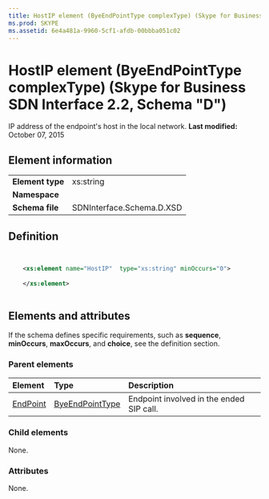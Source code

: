 ```yaml
---
title: HostIP element (ByeEndPointType complexType) (Skype for Business SDN Interface 2.2, Schema "D")
ms.prod: SKYPE
ms.assetid: 6e4a481a-9960-5cf1-afdb-00bbba051c02
---
```



# HostIP element (ByeEndPointType complexType) (Skype for Business SDN Interface 2.2, Schema "D")
IP address of the endpoint's host in the local network. 
 **Last modified:** October 07, 2015
  
    
    


## Element information


|||
|:-----|:-----|
|**Element type**|xs:string |
|**Namespace**||
|**Schema file**|SDNInterface.Schema.D.XSD |
   

## Definition


```XML


    <xs:element name="HostIP"  type="xs:string" minOccurs="0">
    
    </xs:element>
  
```


## Elements and attributes

If the schema defines specific requirements, such as **sequence**, **minOccurs**, **maxOccurs**, and **choice**, see the definition section. 
  
    
    

### Parent elements



|**Element**|**Type**|**Description**|
|:-----|:-----|:-----|
| [EndPoint](endpoint-element-byetype-complextype.md)| [ByeEndPointType](byeendpointtype-complextype.md)|Endpoint involved in the ended SIP call. |
   

### Child elements

None. 
  
    
    

### Attributes

None. 
  
    
    

